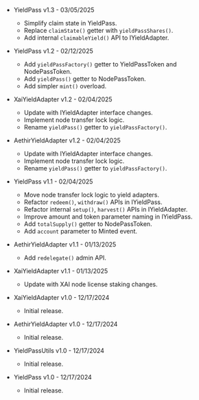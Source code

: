 * YieldPass v1.3 - 03/05/2025
    * Simplify claim state in YieldPass.
    * Replace `claimState()` getter with `yieldPassShares()`.
    * Add internal `claimableYield()` API to IYieldAdapter.

* YieldPass v1.2 - 02/12/2025
    * Add `yieldPassFactory()` getter to YieldPassToken and NodePassToken.
    * Add `yieldPass()` getter to NodePassToken.
    * Add simpler `mint()` overload.

* XaiYieldAdapter v1.2 - 02/04/2025
    * Update with IYieldAdapter interface changes.
    * Implement node transfer lock logic.
    * Rename `yieldPass()` getter to `yieldPassFactory()`.

* AethirYieldAdapter v1.2 - 02/04/2025
    * Update with IYieldAdapter interface changes.
    * Implement node transfer lock logic.
    * Rename `yieldPass()` getter to `yieldPassFactory()`.

* YieldPass v1.1 - 02/04/2025
    * Move node transfer lock logic to yield adapters.
    * Refactor `redeem()`, `withdraw()` APIs in IYieldPass.
    * Refactor internal `setup()`, `harvest()` APIs in IYieldAdapter.
    * Improve amount and token parameter naming in IYieldPass.
    * Add `totalSupply()` getter to NodePassToken.
    * Add `account` parameter to Minted event.

* AethirYieldAdapter v1.1 - 01/13/2025
    * Add `redelegate()` admin API.

* XaiYieldAdapter v1.1 - 01/13/2025
    * Update with XAI node license staking changes.

* XaiYieldAdapter v1.0 - 12/17/2024
    * Initial release.

* AethirYieldAdapter v1.0 - 12/17/2024
    * Initial release.

* YieldPassUtils v1.0 - 12/17/2024
    * Initial release.

* YieldPass v1.0 - 12/17/2024
    * Initial release.
